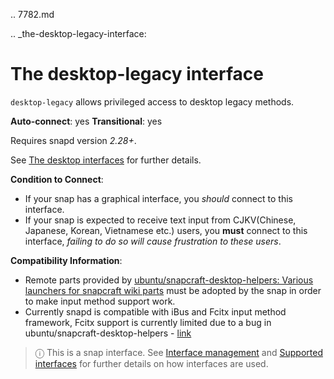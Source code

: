 .. 7782.md

.. _the-desktop-legacy-interface:

# The desktop-legacy interface

`desktop-legacy` allows privileged access to desktop legacy methods.

**Auto-connect**: yes
**Transitional**: yes

Requires snapd version _2.28+_.

See [The desktop interfaces](the-desktop-interfaces.md) for further details.



**Condition to Connect**:
* If your snap has a graphical interface, you *should* connect to this interface.
* If your snap is expected to receive text input from CJKV(Chinese, Japanese, Korean, Vietnamese etc.) users, you **must** connect to this interface, *failing to do so will cause frustration to these users*.

**Compatibility Information**:
* Remote parts provided by [ubuntu/snapcraft-desktop-helpers: Various launchers for snapcraft wiki parts](https://github.com/ubuntu/snapcraft-desktop-helpers) must be adopted by the snap in order to make input method support work.
* Currently snapd is compatible with iBus and Fcitx input method framework, Fcitx support is currently limited due to a bug in ubuntu/snapcraft-desktop-helpers - [link](https://github.com/ubuntu/snapcraft-desktop-helpers/pull/156)

> ⓘ  This is a snap interface. See [Interface management](interface-management.md) and [Supported interfaces](supported-interfaces.md) for further details on how interfaces are used.